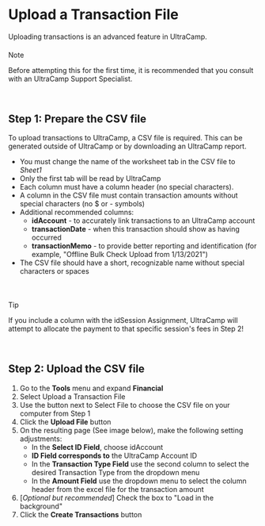 # Upload a Transaction File
Uploading transactions is an advanced feature in UltraCamp.



#### 
 Note


Before attempting this for the first time, it is recommended that you consult with an UltraCamp Support Specialist.



 


## Step 1: Prepare the CSV file


To upload transactions to UltraCamp, a CSV file is required. This can be generated outside of UltraCamp or by downloading an UltraCamp report.


* You must change the name of the worksheet tab in the CSV file to *Sheet1*
* Only the first tab will be read by UltraCamp
* Each column must have a column header (no special characters).
* A column in the CSV file must contain transaction amounts without special characters (no $ or - symbols)
* Additional recommended columns:
	+ **idAccount** - to accurately link transactions to an UltraCamp account
	+ **transactionDate** - when this transaction should show as having occurred
	+ **transactionMemo** - to provide better reporting and identification (for example, "Offline Bulk Check Upload from 1/13/2021")
* The CSV file should have a short, recognizable name without special characters or spaces


 



#### 
 Tip


If you include a column with the idSession Assignment, UltraCamp will attempt to allocate the payment to that specific session's fees in Step 2!



 


## Step 2: Upload the CSV file


1. Go to the **Tools** menu and expand **Financial**
2. Select Upload a Transaction File
3. Use the button next to Select File to choose the CSV file on your computer from Step 1
4. Click the **Upload File** button
5. On the resulting page (See image below), make the following setting adjustments:
	* In the **Select ID Field**, choose idAccount
	* **ID Field corresponds to** the UltraCamp Account ID
	* In the **Transaction Type Field** use the second column to select the desired Transaction Type from the dropdown menu
	* In the **Amount Field** use the dropdown menu to select the column header from the excel file for the transaction amount
6. [*Optional but recommended*] Check the box to "Load in the background"
7. Click the **Create Transactions** button


  
  



  
  


